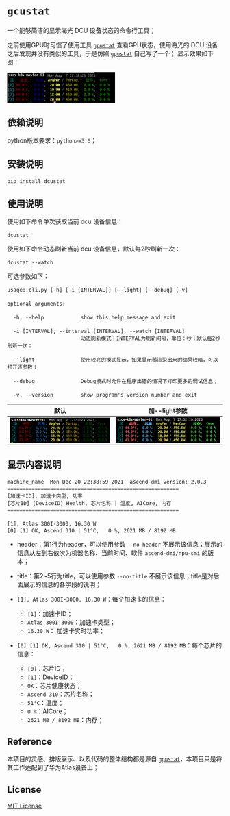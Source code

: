 # `gcustat`

一个能够简洁的显示海光 DCU 设备状态的命令行工具；

之前使用GPU时习惯了使用工具 [`gpustat`](https://github.com/wookayin/gpustat) 查看GPU状态，使用海光的 DCU 设备之后发现并没有类似的工具，于是仿照  [`gpustat`](https://github.com/wookayin/gpustat) 自己写了一个；
显示效果如下图：

<img src="./docs/dcustat.png" width="50%" alt="dcustat png" align=center />

## 依赖说明

python版本要求：`python>=3.6`；

## 安装说明

```
pip install dcustat
```

## 使用说明

使用如下命令单次获取当前 dcu 设备信息：

```shell
dcustat
```

使用如下命令动态刷新当前 dcu 设备信息，默认每2秒刷新一次：

```
dcustat --watch
```

可选参数如下：

```
usage: cli.py [-h] [-i [INTERVAL]] [--light] [--debug] [-v]

optional arguments:

  -h, --help            show this help message and exit

  -i [INTERVAL], --interval [INTERVAL], --watch [INTERVAL]
                        动态刷新模式；INTERVAL为刷新间隔，单位：秒；默认每2秒刷新一次；

  --light               使用较亮的模式显示，如果显示器渲染出来的结果较暗，可以打开该参数；

  --debug               Debug模式时允许在程序出错的情况下打印更多的调试信息；

  -v, --version         show program's version number and exit
```



|默认|加--light参数|
|---|---|
|<img src="./docs/dcustat_dark.png" width="100%" align=center />|<img src="./docs/dcustat_light.png" width="100%" align=center />|

## 显示内容说明

```
machine_name  Mon Dec 20 22:38:59 2021  ascend-dmi version: 2.0.3
========================================================
[加速卡ID], 加速卡类型, 功率
[芯片ID] [DeviceID] Health, 芯片名称 | 温度, AICore, 内存
========================================================

[1], Atlas 300I-3000, 16.30 W
[0] [1] OK, Ascend 310 | 51°C,   0 %, 2621 MB / 8192 MB
```

* header：第1行为header，可以使用参数 `--no-header` 不展示该信息；展示的信息从左到右依次为机器名称、当前时间、软件 `ascend-dmi/npu-smi` 的版本；

* title：第2~5行为title，可以使用参数 `--no-title` 不展示该信息；title是对后面展示的信息的各字段的说明；

*  `[1], Atlas 300I-3000, 16.30 W`：每个加速卡的信息：
    * `[1]`：加速卡ID；
    * `Atlas 300I-3000`：加速卡类型；
    * `16.30 W`： 加速卡实时功率；

*  `[0] [1] OK, Ascend 310 | 51°C,   0 %, 2621 MB / 8192 MB`：每个芯片的信息：
    * `[0]`：芯片ID；
    * `[1]`：DeviceID；
    * `OK`：芯片健康状态；
    * `Ascend 310`：芯片名称；
    * `51°C`：温度；
    * `0 %`：AICore；
    * `2621 MB / 8192 MB`：内存；

## Reference

本项目的灵感、排版展示、以及代码的整体结构都是源自 [`gpustat`](https://github.com/wookayin/gpustat)，本项目只是将其工作适配到了华为Atlas设备上；

## License

[MIT License](./LICENSE)
